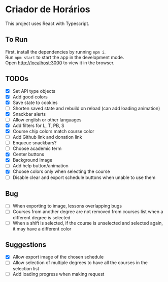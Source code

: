 # Criador de Horários

This project uses React with Typescript.

## To Run

First, install the dependencies by running `npm i`.\
Run `npm start` to start the app in the development mode.\
Open [http://localhost:3000](http://localhost:3000) to view it in the browser.

## TODOs

- [x] Set API type objects
- [x] Add good colors
- [X] Save state to cookies
- [ ] Shorten saved state and rebuild on reload (can add loading animation)
- [X] Snackbar alerts
- [ ] Allow english or other languages
- [X] Add filters for L, T, PB, S
- [X] Course chip colors match course color
- [ ] Add Github link and donation link
- [ ] Enqueue snackbars?
- [ ] Choose academic term
- [X] Center buttons
- [X] Background Image
- [ ] Add help button/animation
- [x] Choose colors only when selecting the course
- [ ] Disable clear and export schedule buttons when unable to use them

## Bug

- [ ] When exporting to image, lessons overlapping bugs
- [ ] Courses from another degree are not removed from courses list when a different degree is selected
- [ ] When a shift is selected, if the course is unselected and selected again, it may have a different color

## Suggestions

- [X] Allow export image of the chosen schedule
- [ ] Allow selection of multiple degrees to have all the courses in the selection list
- [ ] Add loading progress when making request
